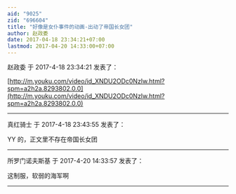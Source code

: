 ```yaml
---
aid: "9025"
zid: "696604"
title: "好像是女仆事件的动画-出动了帝国长女团"
author: 赵政委
date: 2017-04-18 23:34:21+07:00
lastmod: 2017-04-20 14:33:00+07:00
---
```


赵政委 于 2017-4-18 23:34:21 发表了：

[http://m.youku.com/video/id_XNDU2ODc0NzIw.html?spm=a2h2a.8293802.0.0](http://m.youku.com/video/id_XNDU2ODc0NzIw.html?spm=a2h2a.8293802.0.0)

---

真红骑士 于 2017-4-18 23:43:55 发表了：

YY 的，正文里不存在帝国长女团

---

所罗门诺夫斯基 于 2017-4-20 14:33:57 发表了：

这制服，软弱的海军啊

---
